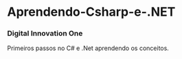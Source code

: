 # Aprendendo-Csharp-e-.NET
### Digital Innovation One 
Primeiros passos no C# e .Net aprendendo os conceitos.
